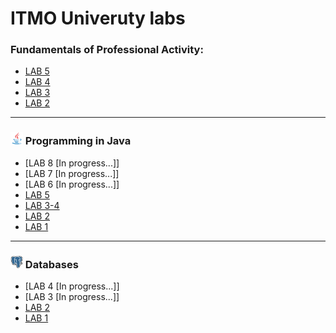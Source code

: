# ITMO Univeruty labs



### Fundamentals of Professional Activity:
* [LAB 5](https://github.com/ColdDirol/ITMO/blob/main/2%20semester/%D0%9E%D0%9F%D0%94/%D0%9B%D0%90%D0%915.pdf)
* [LAB 4](https://github.com/ColdDirol/ITMO/blob/main/2%20semester/%D0%9E%D0%9F%D0%94/%D0%9B%D0%90%D0%914.pdf)
* [LAB 3](https://github.com/ColdDirol/ITMO/blob/main/2%20semester/%D0%9E%D0%9F%D0%94/%D0%9B%D0%90%D0%913.pdf)
* [LAB 2](https://github.com/ColdDirol/ITMO/blob/main/1%20semester/%D0%9E%D0%9F%D0%94/%D0%9B%D0%90%D0%912.pdf)

---
### <img src="https://github.com/devicons/devicon/blob/master/icons/java/java-original.svg" title="git" alt="git" width="20" height="20"/> Programming in Java
* [LAB 8 [In progress...]]
* [LAB 7 [In progress...]]
* [LAB 6 [In progress...]]
* [LAB 5](https://github.com/ColdDirol/ITMO/tree/main/2%20semester/%D0%9F%D1%80%D0%BE%D0%B3%D1%80%D0%B0%D0%BC%D0%BC%D0%B8%D1%80%D0%BE%D0%B2%D0%B0%D0%BD%D0%B8%D0%B5/%D0%9B%D0%90%D0%915%2090%25)
* [LAB 3-4](https://github.com/ColdDirol/ITMO/tree/main/1%20semester/%D0%9F%D1%80%D0%BE%D0%B3%D1%80%D0%B0%D0%BC%D0%BC%D0%B8%D1%80%D0%BE%D0%B2%D0%B0%D0%BD%D0%B8%D0%B5/%D0%9B%D0%90%D0%913-4%2085-85%25)
* [LAB 2](https://github.com/ColdDirol/ITMO/tree/main/1%20semester/%D0%9F%D1%80%D0%BE%D0%B3%D1%80%D0%B0%D0%BC%D0%BC%D0%B8%D1%80%D0%BE%D0%B2%D0%B0%D0%BD%D0%B8%D0%B5/%D0%9B%D0%90%D0%912%2080%25)
* [LAB 1](https://github.com/ColdDirol/ITMO/tree/main/1%20semester/%D0%9F%D1%80%D0%BE%D0%B3%D1%80%D0%B0%D0%BC%D0%BC%D0%B8%D1%80%D0%BE%D0%B2%D0%B0%D0%BD%D0%B8%D0%B5/%D0%9B%D0%90%D0%911%2080%25)

---
### <img src="https://github.com/devicons/devicon/blob/master/icons/postgresql/postgresql-original.svg" title="git" alt="git" width="20" height="20"/> Databases
* [LAB 4 [In progress...]]
* [LAB 3 [In progress...]]
* [LAB 2](https://github.com/ColdDirol/ITMO/tree/main/2%20semester/%D0%91%D0%94/%D0%9B%D0%90%D0%912)
* [LAB 1](https://github.com/ColdDirol/ITMO/tree/main/2%20semester/%D0%91%D0%94/%D0%9B%D0%90%D0%911)

